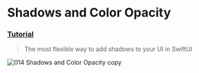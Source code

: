 # Shadows and Color Opacity
### [Tutorial](https://designcode.io/swiftui-handbook-shadows-and-color-opacity)
> The most flexible way to add shadows to your UI in SwiftUI

![014 Shadows and Color Opacity copy](https://github.com/mrgsdev/DesignCode/assets/157994617/48a0b7b3-8c8d-40f2-9c16-21219705412a)
 